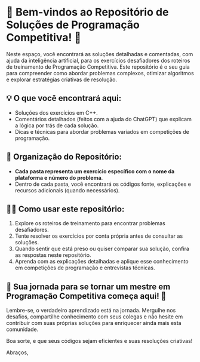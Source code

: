# 🚀 Bem-vindos ao Repositório de Soluções de Programação Competitiva! 🚀

Neste espaço, você encontrará as soluções detalhadas e comentadas, com ajuda da inteligência artificial, para os exercícios desafiadores dos roteiros de treinamento de Programação Competitiva. Este repositório é o seu guia para compreender como abordar problemas complexos, otimizar algoritmos e explorar estratégias criativas de resolução.

## 💡 O que você encontrará aqui:

- Soluções dos exercícios em C++.
- Comentários detalhados (feitos com a ajuda do ChatGPT) que explicam a lógica por trás de cada solução.
- Dicas e técnicas para abordar problemas variados em competições de programação.

## 📂 Organização do Repositório:

- **Cada pasta representa um exercício específico com o nome da plataforma e número do problema**.
- Dentro de cada pasta, você encontrará os códigos fonte, explicações e recursos adicionais (quando necessários).

## 🚴‍♀️ Como usar este repositório:

1. Explore os roteiros de treinamento para encontrar problemas desafiadores.
2. Tente resolver os exercícios por conta própria antes de consultar as soluções.
3. Quando sentir que está preso ou quiser comparar sua solução, confira as respostas neste repositório.
4. Aprenda com as explicações detalhadas e aplique esse conhecimento em competições de programação e entrevistas técnicas.

## 🌟 Sua jornada para se tornar um mestre em Programação Competitiva começa aqui! 🌟

Lembre-se, o verdadeiro aprendizado está na jornada. Mergulhe nos desafios, compartilhe conhecimento com seus colegas e não hesite em contribuir com suas próprias soluções para enriquecer ainda mais esta comunidade.

Boa sorte, e que seus códigos sejam eficientes e suas resoluções criativas!

Abraços,
